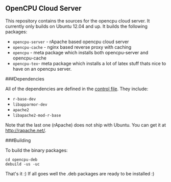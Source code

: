 OpenCPU Cloud Server
--------------------

This repository contains the sources for the opencpu cloud server. It currently only builds on Ubuntu 12.04 and up. It builds the following packages:

 * `opencpu-server` - rApache based opencpu cloud server
 * `opencpu-cache` - nginx based reverse proxy with caching
 * `opencpu` - meta package which installs both opencpu-server and opencpu-cache
 * `opencpu-tex`- meta package which installs a lot of latex stuff thats nice to have on an opencpu server.

###Dependencies

All of the dependencies are defined in the [control file](https://github.com/jeroenooms/opencpu-deb/blob/master/debian/control). They include:

 * `r-base-dev`
 * `libapparmor-dev`
 * `apache2`
 * `libapache2-mod-r-base`
 
Note that the last one (rApache) does not ship with Ubuntu. You can get it at http://rapache.net/.

###Building

To build the binary packages:

    cd opencpu-deb
    debuild -us -uc
    
That's it :) If all goes well the .deb packages are ready to be installed :)    
